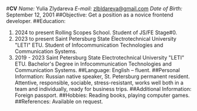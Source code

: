 #__CV__
*Name:* Yulia Zlydareva
*E-mail:* zlbldareva@gmail.com
*Date of Birth:* September 12, 2001
##Objective:
    Get a position as a novice frontend developer.
##Education:
1. 2024 to present
    Rolling Scopes School. Student of JS/FE Stage#0.
2. 2023 to present
    Saint Petersburg State Électrotechnical University "LETI" ETU. Student of Infocommunication Technologies and Communication Systems.
3. 2019 - 2023
    Saint Petersburg State Electrotechnical University "LETI" ETU. Bachelor's Degree in Infocommunication Technologies and Communication Systems.
##Language:
    English – fluent.
##Personal Information:
    Russian native speaker, St. Petersburg permanent resident. Attentive, responsible, sociable, stress-resistant, works well both in a team and individually, ready for business trips.
##Additional Information:
    Foreign passport.
##Hobbies:
    Reading books, playing computer games.
##References:
    Available on request.